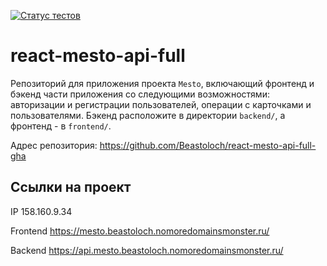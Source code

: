 [![Статус тестов](../../actions/workflows/tests.yml/badge.svg)](../../actions/workflows/tests.yml)

# react-mesto-api-full
Репозиторий для приложения проекта `Mesto`, включающий фронтенд и бэкенд части приложения со следующими возможностями: авторизации и регистрации пользователей, операции с карточками и пользователями. Бэкенд расположите в директории `backend/`, а фронтенд - в `frontend/`.

Адрес репозитория: https://github.com/Beastoloch/react-mesto-api-full-gha

## Ссылки на проект

IP 158.160.9.34

Frontend https://mesto.beastoloch.nomoredomainsmonster.ru/

Backend https://api.mesto.beastoloch.nomoredomainsmonster.ru/
